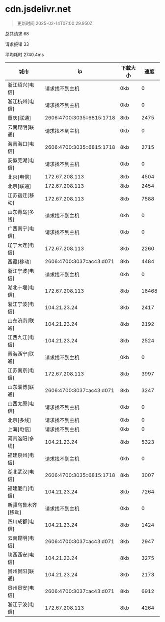 
  # cdn.jsdelivr.net

  > 更新时间 2025-02-14T07:00:29.950Z
  
  总共请求 68

  请求报错 33

  平均耗时 2740.4ms

|城市|ip|下载大小|速度|
|-----|----------|---|---|
|浙江绍兴[电信]|请求找不到主机|0kb|0|
|浙江杭州[电信]|请求找不到主机|0kb|0|
|重庆[联通]|2606:4700:3035::6815:1718|8kb|2475|
|云南昆明[联通]|请求找不到主机|0kb|0|
|海南海口[电信]|2606:4700:3035::6815:1718|8kb|2715|
|安徽芜湖[电信]|请求找不到主机|0kb|0|
|北京[电信]|172.67.208.113|8kb|4504|
|北京[联通]|172.67.208.113|8kb|2454|
|江苏宿迁[移动]|172.67.208.113|8kb|7588|
|山东青岛[多线]|请求找不到主机|0kb|0|
|广西南宁[电信]|请求找不到主机|0kb|0|
|辽宁大连[电信]|172.67.208.113|8kb|2260|
|西藏[移动]|2606:4700:3037::ac43:d071|8kb|4484|
|浙江宁波[电信]|请求找不到主机|0kb|0|
|湖北十堰[电信]|172.67.208.113|8kb|18468|
|浙江宁波[电信]|104.21.23.24|8kb|2417|
|山东济南[联通]|104.21.23.24|8kb|2192|
|江西九江[电信]|104.21.23.24|8kb|2524|
|青海西宁[联通]|请求找不到主机|0kb|0|
|江苏南京[电信]|172.67.208.113|8kb|3997|
|山东淄博[联通]|2606:4700:3037::ac43:d071|8kb|3247|
|山西太原[电信]|请求找不到主机|0kb|0|
|北京[多线]|请求找不到主机|0kb|0|
|上海[电信]|请求找不到主机|0kb|0|
|河南洛阳[多线]|104.21.23.24|8kb|5323|
|福建泉州[电信]|请求找不到主机|0kb|0|
|湖北武汉[电信]|2606:4700:3035::6815:1718|8kb|3007|
|福建厦门[电信]|104.21.23.24|8kb|7264|
|新疆乌鲁木齐[移动]|请求找不到主机|0kb|0|
|四川成都[电信]|104.21.23.24|8kb|1424|
|云南昆明[电信]|2606:4700:3037::ac43:d071|8kb|2947|
|陕西西安[电信]|104.21.23.24|8kb|3275|
|贵州贵阳[联通]|104.21.23.24|8kb|2173|
|贵州贵安[电信]|2606:4700:3037::ac43:d071|8kb|6912|
|浙江宁波[电信]|172.67.208.113|8kb|4264|

  
